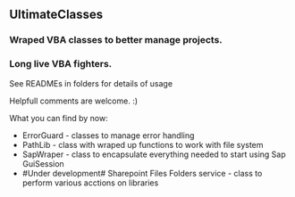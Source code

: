 ## UltimateClasses

### Wraped VBA classes to better manage projects.

### **Long live VBA fighters.**

See READMEs in folders for details of usage

Helpfull comments are welcome. :)

What you can find by now:
- ErrorGuard - classes to manage error handling
- PathLib - class with wraped up functions to work with file system
- SapWraper - class to encapsulate everything needed to start using Sap GuiSession
- #Under development# Sharepoint Files Folders service - class to perform various acctions on libraries
